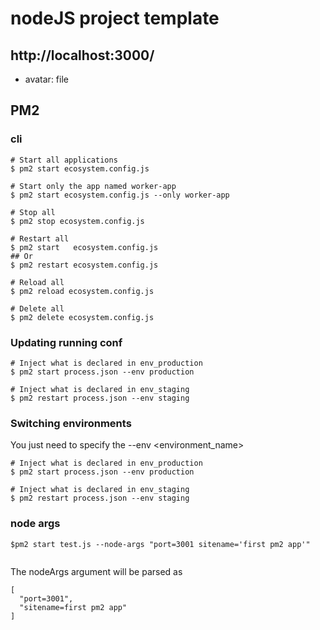 # nodeJS project template


## http://localhost:3000/
* avatar: file


## PM2
### cli

```
# Start all applications
$ pm2 start ecosystem.config.js

# Start only the app named worker-app
$ pm2 start ecosystem.config.js --only worker-app

# Stop all
$ pm2 stop ecosystem.config.js

# Restart all
$ pm2 start   ecosystem.config.js
## Or
$ pm2 restart ecosystem.config.js

# Reload all
$ pm2 reload ecosystem.config.js

# Delete all
$ pm2 delete ecosystem.config.js
```
### Updating running conf

```
# Inject what is declared in env_production
$ pm2 start process.json --env production

# Inject what is declared in env_staging
$ pm2 restart process.json --env staging
```
### Switching environments

You just need to specify the --env <environment_name>

```
# Inject what is declared in env_production
$ pm2 start process.json --env production

# Inject what is declared in env_staging
$ pm2 restart process.json --env staging
```

### node args

```
$pm2 start test.js --node-args "port=3001 sitename='first pm2 app'"


```

The nodeArgs argument will be parsed as
```
[
  "port=3001",
  "sitename=first pm2 app"
]
```
